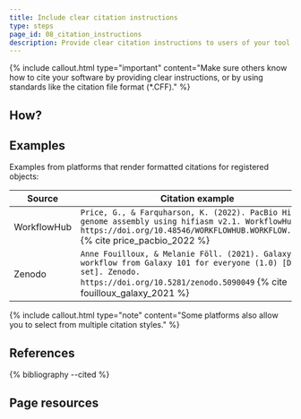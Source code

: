 ```yaml
---
title: Include clear citation instructions
type: steps
page_id: 08_citation_instructions
description: Provide clear citation instructions to users of your tool or workflow, for example by using a standard file (e.g. CITATION.cff). 
---
```



{% include callout.html type="important" content="Make sure others know how to cite your software by providing clear instructions, or by using standards like the citation file format (*.CFF)." %}


## How?


## Examples

Examples from platforms that render formatted citations for registered objects:

| Source | Citation example                                                                                                                                                                                                              |
|--------|-------------------------------------------------------------------------------------------------------------------------------------------------------------------------------------------------------------------------------|
| WorkflowHub | `Price, G., & Farquharson, K. (2022). PacBio HiFi genome assembly using hifiasm v2.1. WorkflowHub. https://doi.org/10.48546/WORKFLOWHUB.WORKFLOW.221.3` {% cite price_pacbio_2022 %}                                 |
| Zenodo | `Anne Fouilloux, & Melanie Föll. (2021). Galaxy workflow from Galaxy 101 for everyone (1.0) [Data set]. Zenodo. https://doi.org/10.5281/zenodo.5090049` {% cite fouilloux_galaxy_2021 %} |

{% include callout.html type="note" content="Some platforms also allow you to select from multiple citation styles." %}



## References

{% bibliography --cited %}


## Page resources

